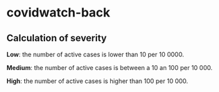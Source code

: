 # covidwatch-back

## Calculation of severity

**Low**: the number of active cases is lower than 10 per 10 0000.

**Medium**: the number of active cases is between a 10 an 100 per 10 000.

**High**: the number of active cases is higher than 100 per 10 000.
